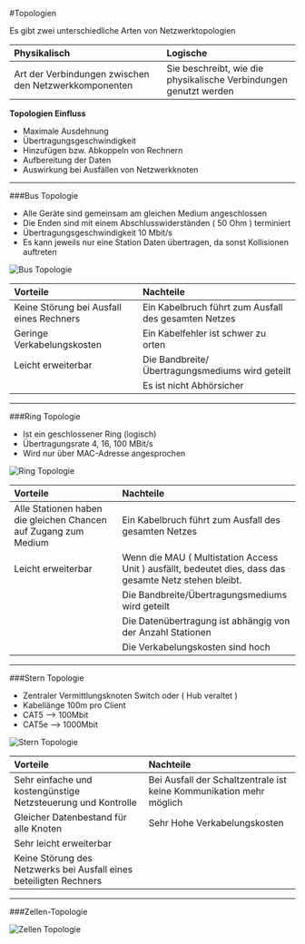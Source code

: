 #Topologien

Es gibt zwei unterschiedliche Arten von Netzwerktopologien

| **Physikalisch** | **Logische** |
|:---------|:------------|
|Art der Verbindungen zwischen den Netzwerkkomponenten | Sie beschreibt, wie die physikalische Verbindungen genutzt werden |


**Topologien Einfluss**  
- Maximale Ausdehnung  
- Übertragungsgeschwindigkeit  
- Hinzufügen bzw. Abkoppeln von Rechnern  
- Aufbereitung der Daten  
- Auswirkung bei Ausfällen von Netzwerkknoten  

---

###Bus Topologie
- Alle Geräte sind gemeinsam am gleichen Medium angeschlossen
- Die Enden sind mit einem Abschlusswiderständen ( 50 Ohm ) terminiert
- Übertragungsgeschwindigkeit 10 Mbit/s
- Es kann jeweils nur eine Station Daten übertragen, da sonst Kollisionen auftreten

![Bus Topologie](https://thietbikythuat.com.vn/wp-content/uploads/2021/04/Linear-Bus-Topology.jpg)

|**Vorteile**|**Nachteile**|
|:---|:---|
| Keine Störung bei Ausfall eines Rechners | Ein Kabelbruch führt zum Ausfall des gesamten Netzes |
| Geringe Verkabelungskosten | Ein Kabelfehler ist schwer zu orten |
| Leicht erweiterbar | Die Bandbreite/Übertragungsmediums wird geteilt |
|| Es ist nicht Abhörsicher |

---

###Ring Topologie 
- Ist ein geschlossener Ring (logisch)  
- Übertragungsrate 4, 16, 100 MBit/s  
- Wird nur über MAC-Adresse angesprochen  

![Ring Topologie](https://www.conceptdraw.com/How-To-Guide/picture/Ring-Network-Topology-diagram.png)

|**Vorteile**|**Nachteile**|
|:---|:---|
| Alle Stationen haben die gleichen Chancen auf Zugang zum Medium | Ein Kabelbruch führt zum Ausfall des gesamten Netzes |
| Leicht erweiterbar | Wenn die MAU ( Multistation Access Unit ) ausfällt, bedeutet dies, dass das gesamte Netz stehen bleibt. |
||Die Bandbreite/Übertragungsmediums wird geteilt |
|| Die Datenübertragung ist abhängig von der Anzahl Stationen |
|| Die Verkabelungskosten sind hoch |

---

###Stern Topologie
- Zentraler Vermittlungsknoten Switch oder ( Hub veraltet )  
- Kabellänge 100m pro Client
- CAT5 --> 100Mbit  
- CAT5e --> 1000Mbit

![Stern Topologie](https://englopedia.com/wp-content/uploads/2022/12/00-56.jpg)

|**Vorteile**|**Nachteile**|
|:---|:---|
| Sehr einfache und kostengünstige Netzsteuerung und Kontrolle | Bei Ausfall der Schaltzentrale ist keine Kommunikation mehr möglich |
| Gleicher Datenbestand für alle Knoten | Sehr Hohe Verkabelungskosten |
| Sehr leicht erweiterbar ||
|Keine Störung des Netzwerks bei Ausfall eines beteiligten Rechners ||

---

###Zellen-Topologie

![Zellen Topologie](https://static.vecteezy.com/system/resources/previews/019/189/934/original/access-point-icon-color-outline-vector.jpg)








